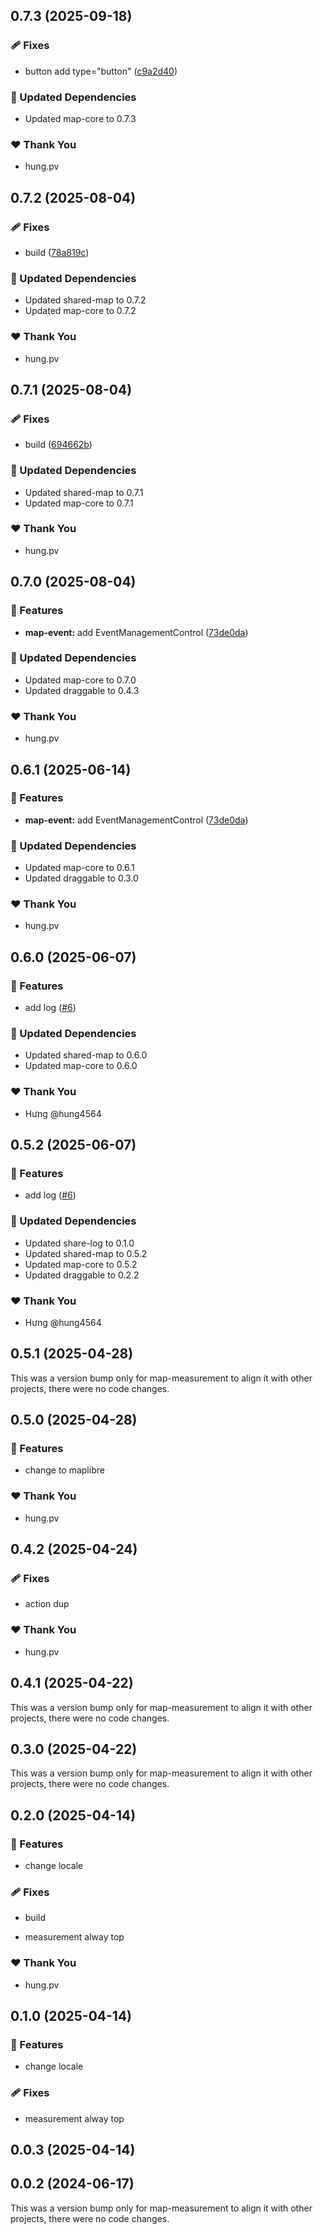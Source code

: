 ## 0.7.3 (2025-09-18)

### 🩹 Fixes

- button add type="button" ([c9a2d40](https://github.com/hung4564/vue-library/commit/c9a2d40))

### 🧱 Updated Dependencies

- Updated map-core to 0.7.3

### ❤️ Thank You

- hung.pv

## 0.7.2 (2025-08-04)

### 🩹 Fixes

- build ([78a819c](https://github.com/hung4564/vue-library/commit/78a819c))

### 🧱 Updated Dependencies

- Updated shared-map to 0.7.2
- Updated map-core to 0.7.2

### ❤️ Thank You

- hung.pv

## 0.7.1 (2025-08-04)

### 🩹 Fixes

- build ([694662b](https://github.com/hung4564/vue-library/commit/694662b))

### 🧱 Updated Dependencies

- Updated shared-map to 0.7.1
- Updated map-core to 0.7.1

### ❤️ Thank You

- hung.pv

## 0.7.0 (2025-08-04)

### 🚀 Features

- **map-event:** add EventManagementControl ([73de0da](https://github.com/hung4564/vue-library/commit/73de0da))

### 🧱 Updated Dependencies

- Updated map-core to 0.7.0
- Updated draggable to 0.4.3

### ❤️ Thank You

- hung.pv

## 0.6.1 (2025-06-14)

### 🚀 Features

- **map-event:** add EventManagementControl ([73de0da](https://github.com/hung4564/vue-library/commit/73de0da))

### 🧱 Updated Dependencies

- Updated map-core to 0.6.1
- Updated draggable to 0.3.0

### ❤️ Thank You

- hung.pv

## 0.6.0 (2025-06-07)

### 🚀 Features

- add log ([#6](https://github.com/hung4564/vue-library/pull/6))

### 🧱 Updated Dependencies

- Updated shared-map to 0.6.0
- Updated map-core to 0.6.0

### ❤️ Thank You

- Hưng @hung4564

## 0.5.2 (2025-06-07)

### 🚀 Features

- add log ([#6](https://github.com/hung4564/vue-library/pull/6))

### 🧱 Updated Dependencies

- Updated share-log to 0.1.0
- Updated shared-map to 0.5.2
- Updated map-core to 0.5.2
- Updated draggable to 0.2.2

### ❤️ Thank You

- Hưng @hung4564

## 0.5.1 (2025-04-28)

This was a version bump only for map-measurement to align it with other projects, there were no code changes.

## 0.5.0 (2025-04-28)

### 🚀 Features

- change to maplibre

### ❤️ Thank You

- hung.pv

## 0.4.2 (2025-04-24)

### 🩹 Fixes

- action dup

### ❤️ Thank You

- hung.pv

## 0.4.1 (2025-04-22)

This was a version bump only for map-measurement to align it with other projects, there were no code changes.

## 0.3.0 (2025-04-22)

This was a version bump only for map-measurement to align it with other projects, there were no code changes.

## 0.2.0 (2025-04-14)

### 🚀 Features

- change locale

### 🩹 Fixes

- build

- measurement alway top

### ❤️ Thank You

- hung.pv

## 0.1.0 (2025-04-14)

### 🚀 Features

- change locale

### 🩹 Fixes

- measurement alway top

## 0.0.3 (2025-04-14)

## 0.0.2 (2024-06-17)

This was a version bump only for map-measurement to align it with other projects, there were no code changes.
